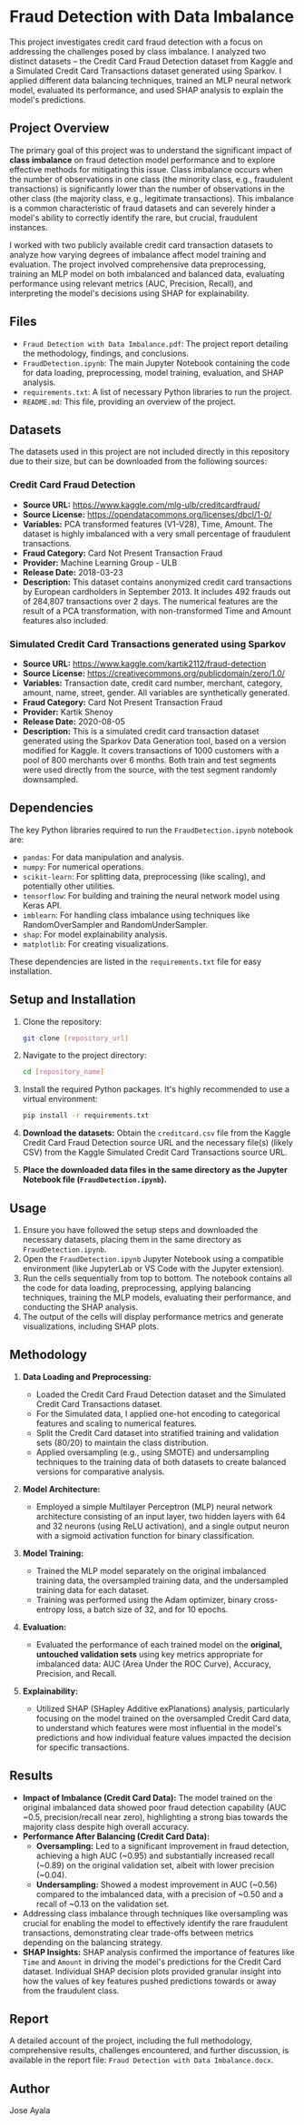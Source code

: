 # Fraud Detection with Data Imbalance

This project investigates credit card fraud detection with a focus on addressing the challenges posed by class imbalance. I analyzed two distinct datasets – the Credit Card Fraud Detection dataset from Kaggle and a Simulated Credit Card Transactions dataset generated using Sparkov. I applied different data balancing techniques, trained an MLP neural network model, evaluated its performance, and used SHAP analysis to explain the model's predictions.

## Project Overview

The primary goal of this project was to understand the significant impact of **class imbalance** on fraud detection model performance and to explore effective methods for mitigating this issue. Class imbalance occurs when the number of observations in one class (the minority class, e.g., fraudulent transactions) is significantly lower than the number of observations in the other class (the majority class, e.g., legitimate transactions). This imbalance is a common characteristic of fraud datasets and can severely hinder a model's ability to correctly identify the rare, but crucial, fraudulent instances.

I worked with two publicly available credit card transaction datasets to analyze how varying degrees of imbalance affect model training and evaluation. The project involved comprehensive data preprocessing, training an MLP model on both imbalanced and balanced data, evaluating performance using relevant metrics (AUC, Precision, Recall), and interpreting the model's decisions using SHAP for explainability.

## Files

* `Fraud Detection with Data Imbalance.pdf`: The project report detailing the methodology, findings, and conclusions.
* `FraudDetection.ipynb`: The main Jupyter Notebook containing the code for data loading, preprocessing, model training, evaluation, and SHAP analysis.
* `requirements.txt`: A list of necessary Python libraries to run the project.
* `README.md`: This file, providing an overview of the project.

## Datasets

The datasets used in this project are not included directly in this repository due to their size, but can be downloaded from the following sources:

### Credit Card Fraud Detection

* **Source URL:** https://www.kaggle.com/mlg-ulb/creditcardfraud/
* **Source License:** https://opendatacommons.org/licenses/dbcl/1-0/
* **Variables:** PCA transformed features (V1-V28), Time, Amount. The dataset is highly imbalanced with a very small percentage of fraudulent transactions.
* **Fraud Category:** Card Not Present Transaction Fraud
* **Provider:** Machine Learning Group - ULB
* **Release Date:** 2018-03-23
* **Description:** This dataset contains anonymized credit card transactions by European cardholders in September 2013. It includes 492 frauds out of 284,807 transactions over 2 days. The numerical features are the result of a PCA transformation, with non-transformed Time and Amount features also included.

### Simulated Credit Card Transactions generated using Sparkov

* **Source URL:** https://www.kaggle.com/kartik2112/fraud-detection
* **Source License:** https://creativecommons.org/publicdomain/zero/1.0/
* **Variables:** Transaction date, credit card number, merchant, category, amount, name, street, gender. All variables are synthetically generated.
* **Fraud Category:** Card Not Present Transaction Fraud
* **Provider:** Kartik Shenoy
* **Release Date:** 2020-08-05
* **Description:** This is a simulated credit card transaction dataset generated using the Sparkov Data Generation tool, based on a version modified for Kaggle. It covers transactions of 1000 customers with a pool of 800 merchants over 6 months. Both train and test segments were used directly from the source, with the test segment randomly downsampled.

## Dependencies

The key Python libraries required to run the `FraudDetection.ipynb` notebook are:

* `pandas`: For data manipulation and analysis.
* `numpy`: For numerical operations.
* `scikit-learn`: For splitting data, preprocessing (like scaling), and potentially other utilities.
* `tensorflow`: For building and training the neural network model using Keras API.
* `imblearn`: For handling class imbalance using techniques like RandomOverSampler and RandomUnderSampler.
* `shap`: For model explainability analysis.
* `matplotlib`: For creating visualizations.

These dependencies are listed in the `requirements.txt` file for easy installation.

## Setup and Installation

1.  Clone the repository:

    ```bash
    git clone [repository_url]
    ```

2.  Navigate to the project directory:

    ```bash
    cd [repository_name]
    ```

3.  Install the required Python packages. It's highly recommended to use a virtual environment:

    ```bash
    pip install -r requirements.txt
    ```

4.  **Download the datasets:** Obtain the `creditcard.csv` file from the Kaggle Credit Card Fraud Detection source URL and the necessary file(s) (likely CSV) from the Kaggle Simulated Credit Card Transactions source URL.
5.  **Place the downloaded data files in the same directory as the Jupyter Notebook file (`FraudDetection.ipynb`).**

## Usage

1.  Ensure you have followed the setup steps and downloaded the necessary datasets, placing them in the same directory as `FraudDetection.ipynb`.
2.  Open the `FraudDetection.ipynb` Jupyter Notebook using a compatible environment (like JupyterLab or VS Code with the Jupyter extension).
3.  Run the cells sequentially from top to bottom. The notebook contains all the code for data loading, preprocessing, applying balancing techniques, training the MLP models, evaluating their performance, and conducting the SHAP analysis.
4.  The output of the cells will display performance metrics and generate visualizations, including SHAP plots.

## Methodology

1.  **Data Loading and Preprocessing:**
    * Loaded the Credit Card Fraud Detection dataset and the Simulated Credit Card Transactions dataset.
    * For the Simulated data, I applied one-hot encoding to categorical features and scaling to numerical features.
    * Split the Credit Card dataset into stratified training and validation sets (80/20) to maintain the class distribution.
    * Applied oversampling (e.g., using SMOTE) and undersampling techniques to the training data of both datasets to create balanced versions for comparative analysis.

2.  **Model Architecture:**
    * Employed a simple Multilayer Perceptron (MLP) neural network architecture consisting of an input layer, two hidden layers with 64 and 32 neurons (using ReLU activation), and a single output neuron with a sigmoid activation function for binary classification.

3.  **Model Training:**
    * Trained the MLP model separately on the original imbalanced training data, the oversampled training data, and the undersampled training data for each dataset.
    * Training was performed using the Adam optimizer, binary cross-entropy loss, a batch size of 32, and for 10 epochs.

4.  **Evaluation:**
    * Evaluated the performance of each trained model on the **original, untouched validation sets** using key metrics appropriate for imbalanced data: AUC (Area Under the ROC Curve), Accuracy, Precision, and Recall.

5.  **Explainability:**
    * Utilized SHAP (SHapley Additive exPlanations) analysis, particularly focusing on the model trained on the oversampled Credit Card data, to understand which features were most influential in the model's predictions and how individual feature values impacted the decision for specific transactions.

## Results

* **Impact of Imbalance (Credit Card Data):** The model trained on the original imbalanced data showed poor fraud detection capability (AUC ~0.5, precision/recall near zero), highlighting a strong bias towards the majority class despite high overall accuracy.
* **Performance After Balancing (Credit Card Data):**
    * **Oversampling:** Led to a significant improvement in fraud detection, achieving a high AUC (~0.95) and substantially increased recall (~0.89) on the original validation set, albeit with lower precision (~0.04).
    * **Undersampling:** Showed a modest improvement in AUC (~0.56) compared to the imbalanced data, with a precision of ~0.50 and a recall of ~0.13 on the validation set.
* Addressing class imbalance through techniques like oversampling was crucial for enabling the model to effectively identify the rare fraudulent transactions, demonstrating clear trade-offs between metrics depending on the balancing strategy.
* **SHAP Insights:** SHAP analysis confirmed the importance of features like `Time` and `Amount` in driving the model's predictions for the Credit Card dataset. Individual SHAP decision plots provided granular insight into how the values of key features pushed predictions towards or away from the fraudulent class.

## Report

A detailed account of the project, including the full methodology, comprehensive results, challenges encountered, and further discussion, is available in the report file: `Fraud Detection with Data Imbalance.docx`.

## Author

Jose Ayala
